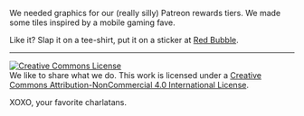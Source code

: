 We needed graphics for our (really silly) Patreon rewards tiers. We made some tiles inspired by a mobile gaming fave.

Like it? Slap it on a tee-shirt, put it on a sticker at <a href="https://www.redbubble.com/people/thirtythreedown/works/28857137-2048-tile">Red Bubble</a>.

---
<a rel="license" href="http://creativecommons.org/licenses/by-nc/4.0/"><img alt="Creative Commons License" style="border-width:0" src="https://i.creativecommons.org/l/by-nc/4.0/88x31.png" /></a><br />We like to share what we do. This work is licensed under a <a rel="license" href="http://creativecommons.org/licenses/by-nc/4.0/">Creative Commons Attribution-NonCommercial 4.0 International License</a>.

XOXO, your favorite charlatans.
